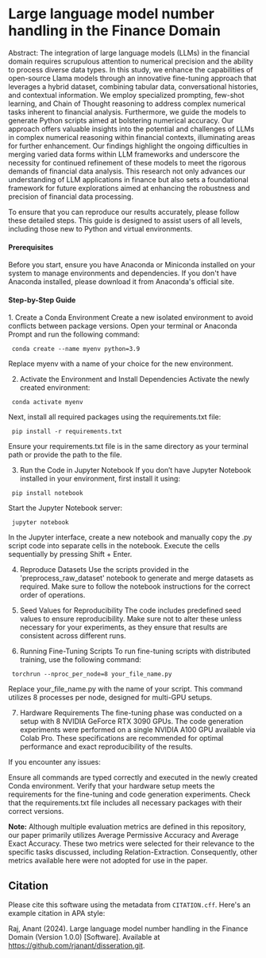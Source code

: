 <h1>Large language model number handling in the Finance Domain</h1>

Abstract:
The integration of large language models (LLMs) in the financial domain requires scrupulous attention to numerical precision and the ability to process diverse data types. In this study, we enhance the capabilities of open-source Llama models through an innovative fine-tuning approach that leverages a hybrid dataset, combining tabular data, conversational histories, and contextual information. We employ specialized prompting, few-shot learning, and Chain of Thought reasoning to address complex numerical tasks inherent to financial analysis. Furthermore, we guide the models to generate Python scripts aimed at bolstering numerical accuracy. Our approach offers valuable insights into the potential and challenges of LLMs in complex numerical reasoning within financial contexts, illuminating areas for further enhancement. Our findings highlight the ongoing difficulties in merging varied data forms within LLM frameworks and underscore the necessity for continued refinement of these models to meet the rigorous demands of financial data analysis. This research not only advances our understanding of LLM applications in finance but also sets a foundational framework for future explorations aimed at enhancing the robustness and precision of financial data processing.


To ensure that you can reproduce our results accurately, please follow these detailed steps. This guide is designed to assist users of all levels, including those new to Python and virtual environments.

<h4>Prerequisites</h4>
Before you start, ensure you have Anaconda or Miniconda installed on your system to manage environments and dependencies. If you don't have Anaconda installed, please download it from Anaconda's official site.

<h4>Step-by-Step Guide</h4>
1. Create a Conda Environment
Create a new isolated environment to avoid conflicts between package versions. Open your terminal or Anaconda Prompt and run the following command:

<code> conda create --name myenv python=3.9</code> 

Replace myenv with a name of your choice for the new environment.

2. Activate the Environment and Install Dependencies
Activate the newly created environment:

<code> conda activate myenv </code>


Next, install all required packages using the requirements.txt file:

<code> pip install -r requirements.txt </code>

Ensure your requirements.txt file is in the same directory as your terminal path or provide the path to the file.

3. Run the Code in Jupyter Notebook
If you don’t have Jupyter Notebook installed in your environment, first install it using:

<code> pip install notebook </code>

Start the Jupyter Notebook server:

<code> jupyter notebook </code>

In the Jupyter interface, create a new notebook and manually copy the .py script code into separate cells in the notebook. Execute the cells sequentially by pressing Shift + Enter.

4. Reproduce Datasets
Use the scripts provided in the 'preprocess_raw_dataset' notebook to generate and merge datasets as required. Make sure to follow the notebook instructions for the correct order of operations.

5. Seed Values for Reproducibility
The code includes predefined seed values to ensure reproducibility. Make sure not to alter these unless necessary for your experiments, as they ensure that results are consistent across different runs.

6. Running Fine-Tuning Scripts
To run fine-tuning scripts with distributed training, use the following command:

<code> torchrun --nproc_per_node=8 your_file_name.py </code>
 
Replace your_file_name.py with the name of your script. This command utilizes 8 processes per node, designed for multi-GPU setups.

7. Hardware Requirements
The fine-tuning phase was conducted on a setup with 8 NVIDIA GeForce RTX 3090 GPUs. The code generation experiments were performed on a single NVIDIA A100 GPU available via Colab Pro. These specifications are recommended for optimal performance and exact reproducibility of the results.

If you encounter any issues:

Ensure all commands are typed correctly and executed in the newly created Conda environment.
Verify that your hardware setup meets the requirements for the fine-tuning and code generation experiments.
Check that the requirements.txt file includes all necessary packages with their correct versions.

**Note:** Although multiple evaluation metrics are defined in this repository, our paper primarily utilizes Average Permissive Accuracy and Average Exact Accuracy. These two metrics were selected for their relevance to the specific tasks discussed, including Relation-Extraction. Consequently, other metrics available here were not adopted for use in the paper.
## Citation
Please cite this software using the metadata from `CITATION.cff`. Here's an example citation in APA style:

Raj, Anant (2024).  Large language model number handling in the Finance Domain (Version 1.0.0) [Software]. Available at https://github.com/rjanant/disseration.git.
